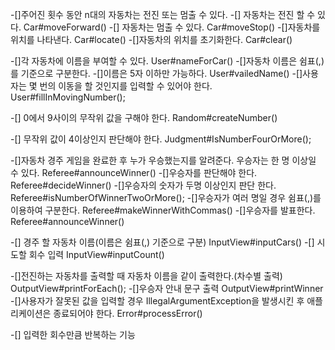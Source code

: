 -[]주어진 횟수 동안 n대의 자동차는 전진 또는 멈출 수 있다. 
    -[] 자동차는 전진 할 수 있다. Car#moveForward()
    -[] 자동차는 멈출 수 있다. Car#moveStop()
-[]자동차를 위치를 나타낸다.  Car#locate()
-[]자동차의 위치를 초기화한다. Car#clear()

-[]각 자동차에 이름을 부여할 수 있다. User#nameForCar()
    -[]자동차 이름은 쉼표(,)를 기준으로 구분한다. 
    -[]이름은 5자 이하만 가능하다. User#vailedName()
-[]사용자는 몇 번의 이동을 할 것인지를 입력할 수 있어야 한다. User#fillInMovingNumber();


-[] 0에서 9사이의 무작위 값을 구해야 한다. Random#createNumber()

-[] 무작위 값이 4이상인지 판단해야 한다.   Judgment#IsNumberFourOrMore();

-[]자동차 경주 게임을 완료한 후 누가 우승했는지를 알려준다. 우승자는 한 명 이상일 수 있다. Referee#announceWinner()
    -[]우승자를 판단해야 한다. Referee#decideWinner()
    -[]우승자의 숫자가 두명 이상인지 판단 한다. Referee#isNumberOfWinnerTwoOrMore();
    -[]우승자가 여러 명일 경우 쉼표(,)를 이용하여 구분한다.  Referee#makeWinnerWithCommas()
    -[]우승자를 발표한다. Referee#announceWinner()

-[] 경주 할 자동차 이름(이름은 쉼표(,) 기준으로 구분) InputView#inputCars()
-[] 시도할 회수 입력 InputView#inputCount()


-[]전진하는 자동차를 출력할 때 자동차 이름을 같이 출력한다.(차수별 출력) OutputView#printForEach();
-[]우승자 안내 문구 출력 OutputView#printWinner
-[]사용자가 잘못된 값을 입력할 경우 IllegalArgumentException을 발생시킨 후 애플리케이션은 종료되어야 한다.    Error#processError()

-[] 입력한 회수만큼 반복하는 기능
